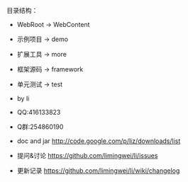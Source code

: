 目录结构：
* WebRoot -> WebContent
* 示例项目 -> demo
* 扩展工具 -> more
* 框架源码 -> framework
* 单元测试 -> test

* by li
* QQ:416133823
* Q群:254860190

* doc and jar http://code.google.com/p/liz/downloads/list
* 提问&讨论   https://github.com/limingwei/li/issues
* 更新记录   https://github.com/limingwei/li/wiki/changelog